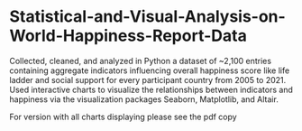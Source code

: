 # Statistical-and-Visual-Analysis-on-World-Happiness-Report-Data

Collected, cleaned, and analyzed in Python a dataset of ~2,100 entries containing aggregate indicators influencing overall happiness score like life ladder and social support for every participant country from 2005 to 2021.  Used interactive charts to visualize the relationships between indicators and happiness via the visualization packages Seaborn, Matplotlib, and Altair. 


For version with all charts displaying please see the pdf copy
